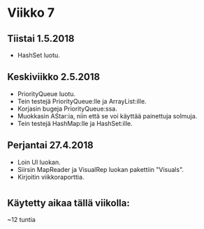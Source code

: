 # Viikko 7

## Tiistai 1.5.2018

* HashSet luotu.

## Keskiviikko 2.5.2018

* PriorityQueue luotu.
* Tein testejä PriorityQueue:lle ja ArrayList:ille.
* Korjasin bugeja PriorityQueue:ssa.
* Muokkasin AStar:ia, niin että se voi käyttää painettuja solmuja.
* Tein testejä HashMap:lle ja HashSet:ille.

## Perjantai 27.4.2018
* Loin UI luokan.
* Siirsin MapReader ja VisualRep luokan pakettiin "Visuals".  
* Kirjoitin viikkoraporttia.

#
## Käytetty aikaa tällä viikolla:
~12 tuntia

